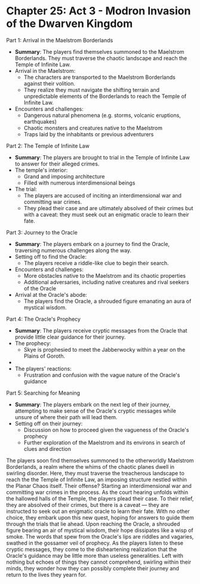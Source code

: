 # Chapter 25: Act 3 - Modron Invasion of the Dwarven Kingdom


 Part 1: Arrival in the Maelstrom Borderlands
- **Summary**: The players find themselves summoned to the Maelstrom Borderlands. They must traverse the chaotic landscape and reach the Temple of Infinite Law.
- Arrival in the Maelstrom:
   - The characters are transported to the Maelstrom Borderlands against their volition.
   - They realize they must navigate the shifting terrain and unpredictable elements of the Borderlands to reach the Temple of Infinite Law.
- Encounters and challenges:
   - Dangerous natural phenomena (e.g. storms, volcanic eruptions, earthquakes)
   - Chaotic monsters and creatures native to the Maelstrom
   - Traps laid by the inhabitants or previous adventurers

 Part 2: The Temple of Infinite Law
- **Summary**: The players are brought to trial in the Temple of Infinite Law to answer for their alleged crimes.
- The temple's interior:
   - Grand and imposing architecture
   - Filled with numerous interdimensional beings
- The trial:
   - The players are accused of inciting an interdimensional war and committing war crimes.
   - They plead their case and are ultimately absolved of their crimes but with a caveat: they must seek out an enigmatic oracle to learn their fate.

 Part 3: Journey to the Oracle
- **Summary**: The players embark on a journey to find the Oracle, traversing numerous challenges along the way.
- Setting off to find the Oracle:
   - The players receive a riddle-like clue to begin their search.
- Encounters and challenges:
   - More obstacles native to the Maelstrom and its chaotic properties
   - Additional adversaries, including native creatures and rival seekers of the Oracle
- Arrival at the Oracle's abode:
   - The players find the Oracle, a shrouded figure emanating an aura of mystical wisdom.

 Part 4: The Oracle's Prophecy
- **Summary**: The players receive cryptic messages from the Oracle that provide little clear guidance for their journey.
- The prophecy:
   - Skye is prophesied to meet the Jabberwocky within a year on the Plains of Goroth.
- 
- The players' reactions:
   - Frustration and confusion with the vague nature of the Oracle's guidance

 Part 5: Searching for Meaning
- **Summary**: The players embark on the next leg of their journey, attempting to make sense of the Oracle's cryptic messages while unsure of where their path will lead them.
- Setting off on their journey:
   - Discussion on how to proceed given the vagueness of the Oracle's prophecy
   - Further exploration of the Maelstrom and its environs in search of clues and direction



The players soon find themselves summoned to the otherworldly Maelstrom Borderlands, a realm where the whims of the chaotic planes dwell in swirling disorder. Here, they must traverse the treacherous landscape to reach the the Temple of Infinite Law, an imposing structure nestled within the Planar Chaos itself. Their offense? Starting an interdimensional war and committing war crimes in the process.
As the court hearing unfolds within the hallowed halls of the Temple, the players plead their case. To their relief, they are absolved of their crimes, but there is a caveat — they are instructed to seek out an enigmatic oracle to learn their fate. With no other choice, they embark upon this new quest, hoping for answers to guide them through the trials that lie ahead.
Upon reaching the Oracle, a shrouded figure bearing an air of mystical wisdom, their hope dissipates like a wisp of smoke. The words that spew from the Oracle's lips are riddles and vagaries, swathed in the gossamer veil of prophecy. As the players listen to these cryptic messages, they come to the disheartening realization that the Oracle's guidance may be little more than useless generalities. Left with nothing but echoes of things they cannot comprehend, swirling within their minds, they wonder how they can possibly complete their journey and return to the lives they yearn for.
